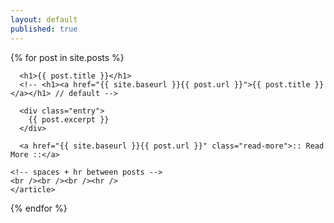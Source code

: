 ```yaml
---
layout: default
published: true
---
```


<div class="posts">
  {% for post in site.posts %}
    <article class="post">

      <h1>{{ post.title }}</h1>
	  <!-- <h1><a href="{{ site.baseurl }}{{ post.url }}">{{ post.title }}</a></h1> // default -->

      <div class="entry">
        {{ post.excerpt }}
      </div>

      <a href="{{ site.baseurl }}{{ post.url }}" class="read-more">:: Read More ::</a>
      
	<!-- spaces + hr between posts -->
	<br /><br /><br /><hr />
    </article>

  {% endfor %}
</div>
